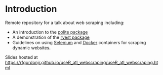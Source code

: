 # Introduction

Remote repository for a talk about web scraping including:

- An introduction to the [polite package](https://github.com/dmi3kno/polite)
- A demonstration of the [rvest package](https://github.com/tidyverse/rvest)
- Guidelines on using [Selenium](https://en.wikipedia.org/wiki/Selenium_(software)) and [Docker](https://www.docker.com/resources/what-container) containers for scraping dynamic websites.

Slides hosted at <https://rfgordonjr.github.io/useR_atl_webscraping/useR_atl_webscraping.html>